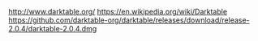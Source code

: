 
<!--
-->

http://www.darktable.org/
https://en.wikipedia.org/wiki/Darktable
https://github.com/darktable-org/darktable/releases/download/release-2.0.4/darktable-2.0.4.dmg

<!-- vim: set autoindent expandtab sw=4 syntax=markdown: -->
